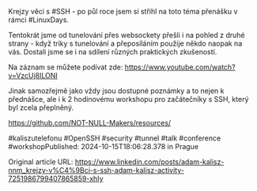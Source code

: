 Krejzy věci s #SSH - po půl roce jsem si střihl na toto téma přenášku v rámci #LinuxDays. 


Tentokrát jsme od tunelování přes websockety přešli i na pohled z druhé strany - když triky s tunelování a přeposíláním použije někdo naopak na vás. Dostali jsme se i na sdílení různých praktických zkušeností.


Na záznam se můžete podívat zde: https://www.youtube.com/watch?v=VzcUj8ILONI


Jinak samozřejmě jako vždy jsou dostupné poznámky a to nejen k přednášce, ale i k 2 hodinovému workshopu pro začátečníky s SSH, který byl zcela přeplněný.


https://github.com/NOT-NULL-Makers/resources/


#kaliszutelefonu #OpenSSH #security #tunnel #talk #conference #workshopPublished: 2024-10-15T18:06:28.378 in Prague

Original article URL: https://www.linkedin.com/posts/adam-kalisz-nnm_krejzy-v%C4%9Bci-s-ssh-adam-kalisz-activity-7251986799407865859-xhIy

